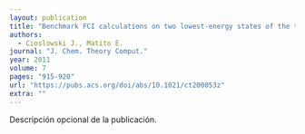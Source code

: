 ```yaml
---
layout: publication
title: "Benchmark FCI calculations on two lowest-energy states of the three-electron harmonium atom"
authors:
  - Cioslowski J., Matito E.
journal: "J. Chem. Theory Comput."
year: 2011
volume: 7
pages: "915-920"
url: "https://pubs.acs.org/doi/abs/10.1021/ct200053z"
extra: ""
---
```


Descripción opcional de la publicación.

